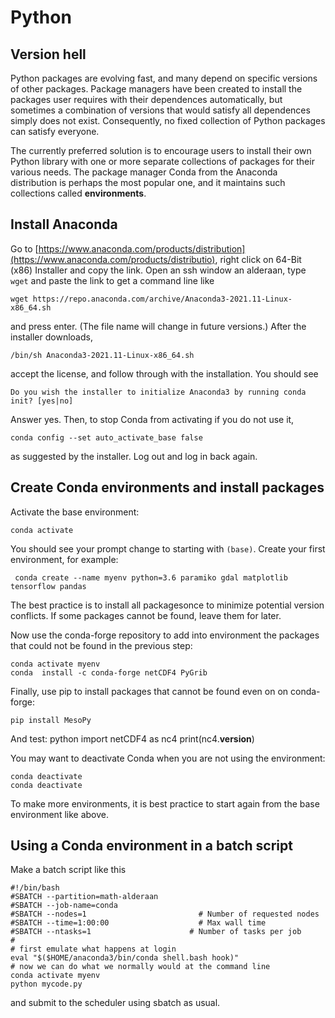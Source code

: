 # Python

## Version hell 
Python packages are evolving fast, and many depend on specific versions of other packages. Package managers have been created to 
install the packages user requires with their dependences automatically, but sometimes a combination of versions that would 
satisfy all dependences simply does not exist. Consequently, no fixed collection of Python packages can satisfy everyone.

The currently preferred solution is to encourage users to install their own Python
library with one or more separate collections of packages for their various needs. The package manager Conda from the 
Anaconda distribution is perhaps the most popular one, and it maintains such collections called **environments**.
 

## Install Anaconda
Go to [https://www.anaconda.com/products/distribution](https://www.anaconda.com/products/distributio),
 right click on 64-Bit (x86) Installer and copy the link.
Open an ssh window an alderaan, type `wget` and paste the link to get a command line like

    wget https://repo.anaconda.com/archive/Anaconda3-2021.11-Linux-x86_64.sh
    
and press enter. (The file name will change in future versions.) After the installer downloads,

    /bin/sh Anaconda3-2021.11-Linux-x86_64.sh
    
accept the license, and follow through with the installation. You should see 
    
    Do you wish the installer to initialize Anaconda3 by running conda init? [yes|no]
    
Answer yes. Then, to stop Conda from activating if you do not use it,

    conda config --set auto_activate_base false

as suggested by the installer. Log out and log in back again.

## Create Conda environments and install packages

Activate the base environment:
    
    conda activate
    
You should see your prompt change to starting with `(base)`. Create your first environment, for example:
    
     conda create --name myenv python=3.6 paramiko gdal matplotlib tensorflow pandas
     
The best practice is to install all packagesonce to minimize potential version conflicts. If some packages cannot be found, leave them for later.

Now use the conda-forge repository to add into environment the packages that could not be found in the previous step:

    conda activate myenv
    conda  install -c conda-forge netCDF4 PyGrib
    
Finally, use pip to install packages that cannot be found even on on conda-forge:

    pip install MesoPy

And test:
    python
    import netCDF4 as nc4
    print(nc4.__version__)
    
You may want to deactivate Conda when you are not using the environment:

    conda deactivate
    conda deactivate
    
To make more environments, it is best practice to start again from the base environment like above.
    
## Using a Conda environment in a batch script

Make a batch script like this

    #!/bin/bash
    #SBATCH --partition=math-alderaan
    #SBATCH --job-name=conda
    #SBATCH --nodes=1                         # Number of requested nodes
    #SBATCH --time=1:00:00                    # Max wall time
    #SBATCH --ntasks=1                      # Number of tasks per job
    #
    # first emulate what happens at login
    eval "$($HOME/anaconda3/bin/conda shell.bash hook)"
    # now we can do what we normally would at the command line
    conda activate myenv
    python mycode.py
    
and submit to the scheduler using sbatch as usual.


    
    
